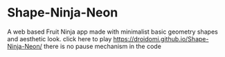 # Shape-Ninja-Neon
A web based Fruit Ninja app made with minimalist basic geometry shapes and aesthetic look.
click here to play 
https://droidomi.github.io/Shape-Ninja-Neon/
there is no pause mechanism in the code